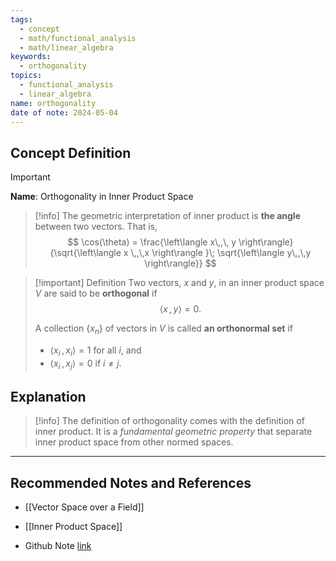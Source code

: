 ```yaml
---
tags:
  - concept
  - math/functional_analysis
  - math/linear_algebra
keywords:
  - orthogonality
topics:
  - functional_analysis
  - linear_algebra
name: orthogonality
date of note: 2024-05-04
---
```


## Concept Definition

>[!important]
>**Name**:  Orthogonality in Inner Product Space

>[!info]
>The geometric interpretation of inner product is **the angle** between two vectors. That is, 
>$$
>\cos(\theta) = \frac{\left\langle x\,,\, y \right\rangle}{\sqrt{\left\langle x \,,\,x \right\rangle }\; \sqrt{\left\langle y\,,\,y \right\rangle}}
>$$


>[!important] Definition
>Two vectors, $x$ and $y$, in an inner product space $V$ are said to be **orthogonal** if 
>$$\left\langle x \,,\, y \right\rangle  = 0.$$ 
>
>A collection $\{x_n\}$ of vectors in $V$ is called **an orthonormal set** if 
>- $\left\langle x_{i} \,,\, x_{i} \right\rangle = 1$ for all $i$, and 
>- $\left\langle x_{i} \,,\, x_{j} \right\rangle = 0$ if $i\neq j$.


## Explanation

>[!info]
>The definition of orthogonality comes with the definition of inner product. It is a *fundamental geometric property* that separate inner product space from other normed spaces.





-----------
##  Recommended Notes and References

- [[Vector Space over a Field]]
- [[Inner Product Space]]

- Github Note [link](https://github.com/TianpeiLuke/SelfStudyNotes/tree/master/self-study/probability_and_measure_theory)